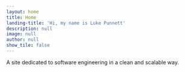 ```yaml
---
layout: home
title: Home
landing-title: 'Hi, my name is Luke Punnett'
description: null
image: null
author: null
show_tile: false
---
```


A site dedicated to software engineering in a clean and scalable way. 
